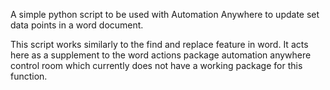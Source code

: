 
A simple python script to be used with Automation Anywhere to update set data points in a word document.

This script works similarly to the find and replace feature in word. It acts here as a supplement to the word actions package automation anywhere control room which currently does not have a working package for this function.
